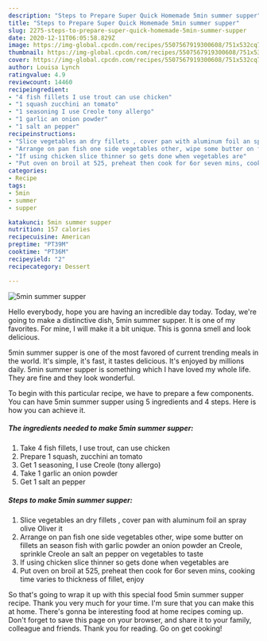 ```yaml
---
description: "Steps to Prepare Super Quick Homemade 5min summer supper"
title: "Steps to Prepare Super Quick Homemade 5min summer supper"
slug: 2275-steps-to-prepare-super-quick-homemade-5min-summer-supper
date: 2020-12-11T06:05:58.829Z
image: https://img-global.cpcdn.com/recipes/5507567919300608/751x532cq70/5min-summer-supper-recipe-main-photo.jpg
thumbnail: https://img-global.cpcdn.com/recipes/5507567919300608/751x532cq70/5min-summer-supper-recipe-main-photo.jpg
cover: https://img-global.cpcdn.com/recipes/5507567919300608/751x532cq70/5min-summer-supper-recipe-main-photo.jpg
author: Louisa Lynch
ratingvalue: 4.9
reviewcount: 14460
recipeingredient:
- "4 fish fillets I use trout can use chicken"
- "1 squash zucchini an tomato"
- "1 seasoning I use Creole tony allergo"
- "1 garlic an onion powder"
- "1 salt an pepper"
recipeinstructions:
- "Slice vegetables an dry fillets , cover pan with aluminum foil an spray olive Oliver it"
- "Arrange on pan fish one side vegetables other, wipe some butter on fillets an season fish with garlic powder an onion powder an Creole, sprinkle Creole an salt an pepper on vegetables to taste"
- "If using chicken slice thinner so gets done when vegetables are"
- "Put oven on broil at 525, preheat then cook for 6or seven mins, cooking time varies to thickness of fillet, enjoy"
categories:
- Recipe
tags:
- 5min
- summer
- supper

katakunci: 5min summer supper 
nutrition: 157 calories
recipecuisine: American
preptime: "PT39M"
cooktime: "PT36M"
recipeyield: "2"
recipecategory: Dessert

---
```



![5min summer supper](https://img-global.cpcdn.com/recipes/5507567919300608/751x532cq70/5min-summer-supper-recipe-main-photo.jpg)

Hello everybody, hope you are having an incredible day today. Today, we're going to make a distinctive dish, 5min summer supper. It is one of my favorites. For mine, I will make it a bit unique. This is gonna smell and look delicious.

5min summer supper is one of the most favored of current trending meals in the world. It's simple, it's fast, it tastes delicious. It's enjoyed by millions daily. 5min summer supper is something which I have loved my whole life. They are fine and they look wonderful.




To begin with this particular recipe, we have to prepare a few components. You can have 5min summer supper using 5 ingredients and 4 steps. Here is how you can achieve it.

<!--inarticleads1-->

##### The ingredients needed to make 5min summer supper:

1. Take 4 fish fillets, I use trout, can use chicken
1. Prepare 1 squash, zucchini an tomato
1. Get 1 seasoning, I use Creole (tony allergo)
1. Take 1 garlic an onion powder
1. Get 1 salt an pepper




<!--inarticleads2-->

##### Steps to make 5min summer supper:

1. Slice vegetables an dry fillets , cover pan with aluminum foil an spray olive Oliver it
1. Arrange on pan fish one side vegetables other, wipe some butter on fillets an season fish with garlic powder an onion powder an Creole, sprinkle Creole an salt an pepper on vegetables to taste
1. If using chicken slice thinner so gets done when vegetables are
1. Put oven on broil at 525, preheat then cook for 6or seven mins, cooking time varies to thickness of fillet, enjoy




So that's going to wrap it up with this special food 5min summer supper recipe. Thank you very much for your time. I'm sure that you can make this at home. There's gonna be interesting food at home recipes coming up. Don't forget to save this page on your browser, and share it to your family, colleague and friends. Thank you for reading. Go on get cooking!
